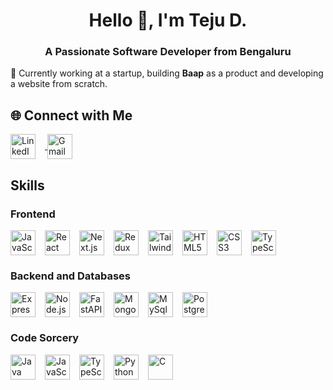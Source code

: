 <h1 align="center">Hello 👋, I'm Teju D.</h1>
<h3 align="center">A Passionate Software Developer from Bengaluru</h3>

<p>
  🚀 Currently working at a startup, building <strong>Baap</strong> as a product and developing a website from scratch.
</p>

## 🌐 Connect with Me

<p align="left">
  <a href="https://linkedin.com/in/tejud" target="blank">
    <img align="center" src="https://skillicons.dev/icons?i=linkedin" alt="LinkedIn" height="40" width="40" style="margin-right: 15px;"/>
  </a>
  
  <a href="mailto:tejudharanesh1234@gmail.com">
    <img align="center" src="https://skillicons.dev/icons?i=gmail" alt="Gmail" height="40" width="40" style="margin-right: 15px;" />
  </a>
</p>

<h2>Skills</h2>

### Frontend
<div style="display: flex; flex-direction: row; align-items: center;">
  <img src="https://skillicons.dev/icons?i=js" alt="JavaScript" width="40" height="40" style="margin-right: 15px;" />
  <img src="https://skillicons.dev/icons?i=react" alt="React" width="40" height="40" style="margin-right: 15px;" />
  <img src="https://skillicons.dev/icons?i=nextjs" alt="Next.js" width="40" height="40" style="margin-right: 15px;" />
  <img src="https://skillicons.dev/icons?i=redux" alt="Redux" width="40" height="40" style="margin-right: 15px;" />
  <img src="https://skillicons.dev/icons?i=tailwind" alt="TailwindCSS" width="40" height="40" style="margin-right: 15px;" />
  <img src="https://skillicons.dev/icons?i=html" alt="HTML5" width="40" height="40" style="margin-right: 15px;" />
  <img src="https://skillicons.dev/icons?i=css" alt="CSS3" width="40" height="40" style="margin-right: 15px;" />
  <img src="https://skillicons.dev/icons?i=ts" alt="TypeScript" width="40" height="40" style="margin-right: 15px;" />

</div>

### Backend and Databases
<div style="display: flex; flex-direction: row; align-items: center;">
  <img src="https://skillicons.dev/icons?i=express" alt="Express.js" width="40" height="40" style="margin-right: 15px;" />
  <img src="https://skillicons.dev/icons?i=nodejs" alt="Node.js" width="40" height="40" style="margin-right: 15px;" />
  <img src="https://skillicons.dev/icons?i=fastapi" alt="FastAPI" width="40" height="40" style="margin-right: 15px;" />
  <img src="https://skillicons.dev/icons?i=mongodb" alt="MongoDB" width="40" height="40" style="margin-right: 15px;" />
    <img src="https://skillicons.dev/icons?i=mysql" alt="MySql" width="40" height="40" style="margin-right: 15px;" />
  <img src="https://skillicons.dev/icons?i=postgres" alt="PostgreSQL" width="40" height="40" style="margin-right: 15px;" />
</div>


### Code Sorcery
<div style="display: flex; flex-direction: row; align-items: center;">
  <img src="https://skillicons.dev/icons?i=java" alt="Java" width="40" height="40" style="margin-right: 15px;" />
  <img src="https://skillicons.dev/icons?i=js" alt="JavaScript" width="40" height="40" style="margin-right: 15px;" />
  <img src="https://skillicons.dev/icons?i=ts" alt="TypeScript" width="40" height="40" style="margin-right: 15px;" />
  <img src="https://skillicons.dev/icons?i=py" alt="Python" width="40" height="40" style="margin-right: 15px;" />
  <img src="https://skillicons.dev/icons?i=c" alt="C" width="40" height="40" style="margin-right: 15px;" />
</div>


